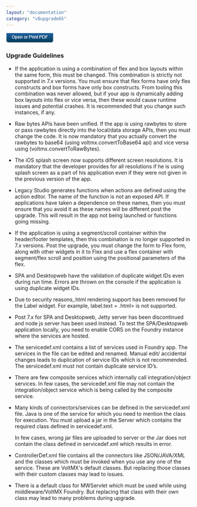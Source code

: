 ```yaml
---
layout: "documentation"
category: "v8upgrade65"
---
```

                          

[![](../Resources/Images/pdf.png)](http://docs.voltmx.com/voltmxlibrary/beta/v8upgrade65.pdf "VoltMX Foundry UpgradeHUB Guide")


### Upgrade Guidelines

*   If the application is using a combination of flex and box layouts within the same form, this must be changed. This combination is strictly not supported in 7.x versions. You must ensure that flex forms have only flex constructs and box forms have only box constructs. From tooling this combination was never allowed, but if your app is dynamically adding box layouts into flex or vice versa, then these would cause runtime issues and potential crashes. It is recommended that you change such instances, if any.
*   Raw bytes APIs have been unified. If the app is using rawbytes to store or pass rawbytes directly into the local/data storage APIs, then you must change the code. It is now mandatory that you actually convert the rawbytes to base64 (using voltmx.convertToBase64 api) and vice versa using (voltmx.convertToRawBytes).
*   The iOS splash screen now supports different screen resolutions. It is mandatory that the developer provides for all resolutions if he is using splash screen as a part of his application even if they were not given in the previous version of the app.
*   Legacy Studio generates functions when actions are defined using the action editor. The name of the function is not an exposed API. If applications have taken a dependence on these names, then you must ensure that you avoid it as these names will be different post the upgrade. This will result in the app not being launched or functions going missing.
*   If the application is using a segment/scroll container within the header/footer templates, then this combination is no longer supported in 7.x versions. Post the upgrade, you must change the form to Flex form, along with other widgets in it to Flex and use a flex container with segment/flex scroll and position using the positional parameters of the flex.
*   SPA and Desktopweb have the validation of duplicate widget IDs even during run time. Errors are thrown on the console if the application is using duplicate widget IDs.
*   Due to security reasons,.html rendering support has been removed for the Label widget. For example, label.text = .html> is not supported.
*   Post 7.x for SPA and Desktopweb, Jetty server has been discontinued and node js server has been used instead. To test the SPA/Desktopweb application locally, you need to enable CORS on the Foundry instance where the services are hosted.
*   The servicedef.xml contains a list of services used in Foundry app. The services in the file can be edited and renamed. Manual edit/ accidental changes leads to duplication of service IDs which is not recommended. The servicedef.xml must not contain duplicate service ID’s.
*   There are few composite services which internally call integration/object services. In few cases, the servicedef.xml file may not contain the integration/object service which is being called by the composite service.
*   Many kinds of connectors/services can be defined in the servicedef.xml file. Java is one of the service for which you need to mention the class for execution. You must upload a jar in the Server which contains the required class defined in servicedef.xml.  
      
    In few cases, wrong jar files are uploaded to server or the Jar does not contain the class defined in servicedef.xml which results in error.  
    
*   ControllerDef.xml file contains all the connectors like JSON/JAVA/XML and the classes which must be invoked when you use any one of the service. These are VoltMX's default classes. But replacing those classes with their custom classes may lead to issues.
*   There is a default class for MWServlet which must be used while using middleware/VoltMX Foundry. But replacing that class with their own class may lead to many problems during upgrade.
